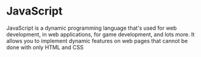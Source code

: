 # JavaScript

JavaScript is a dynamic programming language that's used for web development, in web applications, for game development, and lots more. It allows you to implement dynamic features on web pages that cannot be done with only HTML and CSS